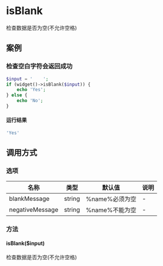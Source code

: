 isBlank
=======

检查数据是否为空(不允许空格)

案例
----

### 检查空白字符会返回成功
```php
$input = '    ';
if (widget()->isBlank($input)) {
    echo 'Yes';
} else {
    echo 'No';
}
```

#### 运行结果
```php
'Yes'
```

调用方式
--------

### 选项

| 名称                | 类型    | 默认值                                 | 说明              |
|---------------------|---------|----------------------------------------|-------------------|
| blankMessage        | string  | %name%必须为空                         | -                 |
| negativeMessage     | string  | %name%不能为空                         | -                 |

### 方法

#### isBlank($input)
检查数据是否为空(不允许空格)
